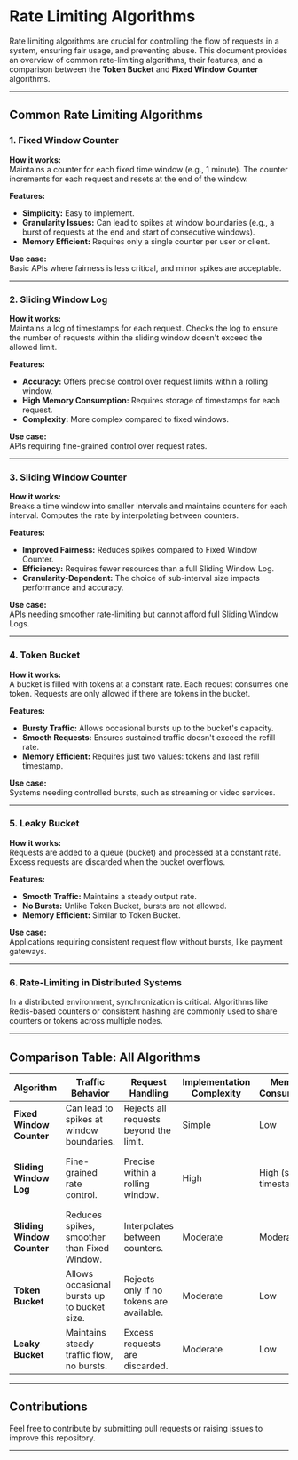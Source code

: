 # Rate Limiting Algorithms

Rate limiting algorithms are crucial for controlling the flow of requests in a system, ensuring fair usage, and preventing abuse. This document provides an overview of common rate-limiting algorithms, their features, and a comparison between the **Token Bucket** and **Fixed Window Counter** algorithms.

---

## Common Rate Limiting Algorithms

### 1. Fixed Window Counter
**How it works:**  
Maintains a counter for each fixed time window (e.g., 1 minute). The counter increments for each request and resets at the end of the window.

**Features:**
- **Simplicity:** Easy to implement.
- **Granularity Issues:** Can lead to spikes at window boundaries (e.g., a burst of requests at the end and start of consecutive windows).
- **Memory Efficient:** Requires only a single counter per user or client.

**Use case:**  
Basic APIs where fairness is less critical, and minor spikes are acceptable.

---

### 2. Sliding Window Log
**How it works:**  
Maintains a log of timestamps for each request. Checks the log to ensure the number of requests within the sliding window doesn't exceed the allowed limit.

**Features:**
- **Accuracy:** Offers precise control over request limits within a rolling window.
- **High Memory Consumption:** Requires storage of timestamps for each request.
- **Complexity:** More complex compared to fixed windows.

**Use case:**  
APIs requiring fine-grained control over request rates.

---

### 3. Sliding Window Counter
**How it works:**  
Breaks a time window into smaller intervals and maintains counters for each interval. Computes the rate by interpolating between counters.

**Features:**
- **Improved Fairness:** Reduces spikes compared to Fixed Window Counter.
- **Efficiency:** Requires fewer resources than a full Sliding Window Log.
- **Granularity-Dependent:** The choice of sub-interval size impacts performance and accuracy.

**Use case:**  
APIs needing smoother rate-limiting but cannot afford full Sliding Window Logs.

---

### 4. Token Bucket
**How it works:**  
A bucket is filled with tokens at a constant rate. Each request consumes one token. Requests are only allowed if there are tokens in the bucket.

**Features:**
- **Bursty Traffic:** Allows occasional bursts up to the bucket's capacity.
- **Smooth Requests:** Ensures sustained traffic doesn't exceed the refill rate.
- **Memory Efficient:** Requires just two values: tokens and last refill timestamp.

**Use case:**  
Systems needing controlled bursts, such as streaming or video services.

---

### 5. Leaky Bucket
**How it works:**  
Requests are added to a queue (bucket) and processed at a constant rate. Excess requests are discarded when the bucket overflows.

**Features:**
- **Smooth Traffic:** Maintains a steady output rate.
- **No Bursts:** Unlike Token Bucket, bursts are not allowed.
- **Memory Efficient:** Similar to Token Bucket.

**Use case:**  
Applications requiring consistent request flow without bursts, like payment gateways.

---

### 6. Rate-Limiting in Distributed Systems
In a distributed environment, synchronization is critical. Algorithms like Redis-based counters or consistent hashing are commonly used to share counters or tokens across multiple nodes.

---


## Comparison Table: All Algorithms

| **Algorithm**            | **Traffic Behavior**                          | **Request Handling**                       | **Implementation Complexity**  | **Memory Consumption**          | **Use Cases**                                   |
|---------------------------|-----------------------------------------------|--------------------------------------------|---------------------------------|----------------------------------|------------------------------------------------|
| **Fixed Window Counter**  | Can lead to spikes at window boundaries.      | Rejects all requests beyond the limit.     | Simple                         | Low                              | Basic APIs with periodic rate limits.          |
| **Sliding Window Log**    | Fine-grained rate control.                    | Precise within a rolling window.           | High                           | High (stores timestamps).        | APIs requiring fine-grained control.           |
| **Sliding Window Counter**| Reduces spikes, smoother than Fixed Window.   | Interpolates between counters.             | Moderate                       | Moderate                         | Smoother rate limits, better than logs.        |
| **Token Bucket**          | Allows occasional bursts up to bucket size.   | Rejects only if no tokens are available.   | Moderate                       | Low                              | Systems needing controlled bursts (e.g., streaming). |
| **Leaky Bucket**          | Maintains steady traffic flow, no bursts.     | Excess requests are discarded.             | Moderate                       | Low                              | Applications like payment gateways.            |

---

## Contributions
Feel free to contribute by submitting pull requests or raising issues to improve this repository.

---
